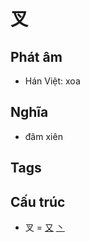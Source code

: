 # 叉

## Phát âm
* Hán Việt: xoa

## Nghĩa
* đâm xiên

## Tags


## Cấu trúc
* 叉 = [又](又.md) [丶](丶.md)

<script>window.HANZI_FIELD='叉';</script>